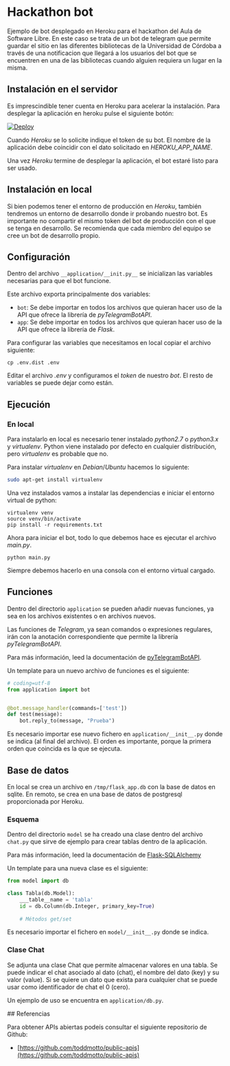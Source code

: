 # Hackathon bot

Ejemplo de bot desplegado en Heroku para el hackathon del Aula de Software Libre. En este caso se trata de un bot de telegram que permite guardar el sitio en las diferentes bibliotecas de la Universidad de Córdoba a través de una notificacion que llegará a los usuarios del bot que se encuentren en una de las bibliotecas cuando alguien requiera un lugar en la misma.

## Instalación en el servidor

Es imprescindible tener cuenta en Heroku para acelerar la instalación. Para desplegar la aplicación en heroku pulse el siguiente botón:

[![Deploy](https://www.herokucdn.com/deploy/button.svg)](https://heroku.com/deploy)

Cuando _Heroku_ se lo solicite indique el token de su bot. El nombre de la aplicación debe coincidir con el dato solicitado en _HEROKU_APP_NAME_.

Una vez _Heroku_ termine de desplegar la aplicación, el bot estaré listo para ser usado.

## Instalación en local

Si bien podemos tener el entorno de producción en _Heroku_, también tendremos un entorno de desarrollo donde ir probando nuestro bot. Es importante no compartir el mismo token del bot de producción con el que se tenga en desarrollo. Se recomienda que cada miembro del equipo se cree un bot de desarrollo propio.

## Configuración

Dentro del archivo `__application/__init.py__` se inicializan las variables necesarias para que el bot funcione.

Este archivo exporta principalmente dos variables:

* `bot`: Se debe importar en todos los archivos que quieran hacer uso de la API que ofrece la librería de _pyTelegramBotAPI_.
* `app`: Se debe importar en todos los archivos que quieran hacer uso de la API que ofrece la librería de _Flask_. 

Para configurar las variables que necesitamos en local copiar el archivo siguiente:

    cp .env.dist .env

Editar el archivo _.env_ y configuramos el _token_ de nuestro _bot_. El resto de variables se puede dejar como están.

## Ejecución

### En local

Para instalarlo en local es necesario tener instalado _python2.7_ o _python3.x_ y _virtualenv_. Python viene instalado por defecto en cualquier distribución, pero _virtualenv_ es probable que no.

Para instalar _virtualenv_ en _Debian_/_Ubuntu_ hacemos lo siguiente:

```sh
sudo apt-get install virtualenv
```

Una vez instalados vamos a instalar las dependencias e iniciar el entorno virtual de python:

    virtualenv venv
    source venv/bin/activate
    pip install -r requirements.txt

Ahora para iniciar el bot, todo lo que debemos hace es ejecutar el archivo _main.py_.

    python main.py

Siempre debemos hacerlo en una consola con el entorno virtual cargado.

## Funciones

Dentro del directorio `application` se pueden añadir nuevas funciones, ya sea en los archivos existentes o en archivos nuevos.

Las funciones de _Telegram_, ya sean comandos o expresiones regulares, irán con la anotación correspondiente que permite la librería _pyTelegramBotAPI_.

Para más información, leed la documentación de [pyTelegramBotAPI](https://github.com/eternnoir/pyTelegramBotAPI).

Un template para un nuevo archivo de funciones es el siguiente:

```python
# coding=utf-8
from application import bot


@bot.message_handler(commands=['test'])
def test(message):
    bot.reply_to(message, "Prueba")

```

Es necesario importar ese nuevo fichero en `application/__init__.py` donde se indica (al final del archivo). El orden es importante, porque la primera orden que coincida es la que se ejecuta.

## Base de datos

En local se crea un archivo en `/tmp/flask_app.db` con la base de datos en sqlite. En remoto, se crea en una base de datos de postgresql proporcionada por Heroku.

### Esquema

Dentro del directorio `model` se ha creado una clase dentro del archivo `chat.py` que sirve de ejemplo para crear tablas dentro de la aplicación.

Para más información, leed la documentación de [Flask-SQLAlchemy](http://flask-sqlalchemy.pocoo.org/2.3/)

Un template para una nueva clase es el siguiente:

```python
from model import db

class Tabla(db.Model):
    ___table__name = 'tabla'
    id = db.Column(db.Integer, primary_key=True)
    
    # Métodos get/set
```

Es necesario importar el fichero en `model/__init__.py` donde se indica.

### Clase Chat

Se adjunta una clase Chat que permite almacenar valores en una tabla. Se puede indicar el chat asociado al dato (chat), el nombre del dato (key) y su valor (value). Si se quiere un dato que exista para cualquier chat se puede usar como identificador de chat el 0 (cero).

Un ejemplo de uso se encuentra en `application/db.py`.


## Referencias

Para obtener APIs abiertas podeís consultar el siguiente repositorio de Github:

* [https://github.com/toddmotto/public-apis](https://github.com/toddmotto/public-apis)
